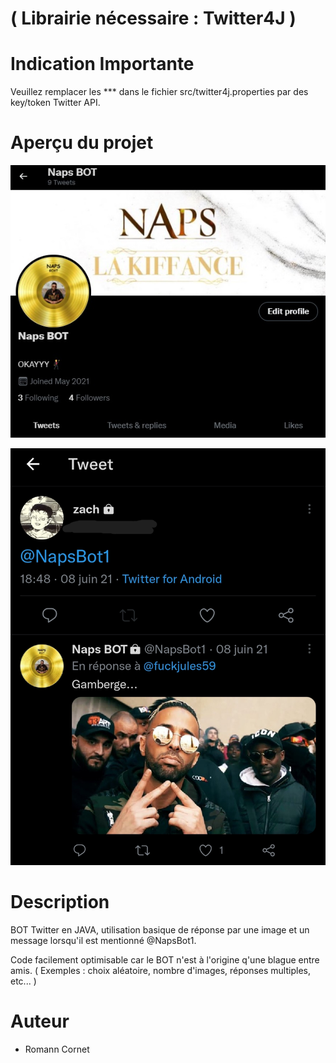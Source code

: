 # ( Librairie nécessaire : Twitter4J )

# Indication Importante

 Veuillez remplacer les *** dans le fichier src/twitter4j.properties par des key/token Twitter API.
 
# Aperçu du projet 

![](captures/Capture_1.jpg)

![](captures/Capture_2.jpg)

# Description
 
 BOT Twitter en JAVA, utilisation basique de réponse par une image et un message lorsqu'il est mentionné @NapsBot1.

 Code facilement optimisable car le BOT n'est à l'origine q'une blague entre amis. ( Exemples : choix aléatoire, nombre d'images, réponses multiples, etc... ) 

# Auteur
 
 - Romann Cornet
